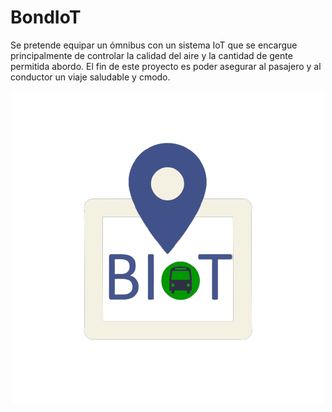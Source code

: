 # BondIoT
Se pretende equipar un ómnibus con un sistema IoT que se encargue principalmente de controlar la calidad del aire y la cantidad de gente permitida abordo. El fin de este proyecto es poder asegurar al pasajero y al conductor un viaje saludable y cmodo.

<p align="center">
  <img src="/otros/logo.png" />
</p>
